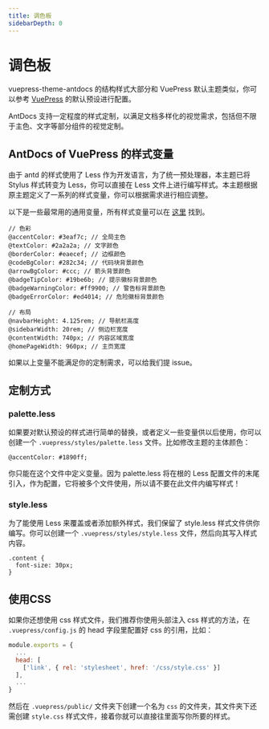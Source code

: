 ```yaml
---
title: 调色板
sidebarDepth: 0
---
```


# 调色板

vuepress-theme-antdocs 的结构样式大部分和 VuePress 默认主题类似，你可以参考 [VuePress](https://vuepress.vuejs.org/zh/config/#palette-styl) 的默认预设进行配置。

AntDocs 支持一定程度的样式定制，以满足文档多样化的视觉需求，包括但不限于主色、文字等部分组件的视觉定制。

## AntDocs of VuePress 的样式变量

由于 antd 的样式使用了 Less 作为开发语言，为了统一预处理器，本主题已将 Stylus 样式转变为 Less，你可以直接在 Less 文件上进行编写样式。本主题根据原主题定义了一系列的样式变量，你可以根据需求进行相应调整。

以下是一些最常用的通用变量，所有样式变量可以在 [这里](https://github.com/zpfz/vuepress-theme-antdocs/blob/master/styles/palette.less) 找到。

```less
// 色彩
@accentColor: #3eaf7c; // 全局主色
@textColor: #2a2a2a; // 文字颜色
@borderColor: #eaecef; // 边框颜色
@codeBgColor: #282c34; // 代码块背景颜色
@arrowBgColor: #ccc; // 箭头背景颜色
@badgeTipColor: #19be6b; // 提示徽标背景颜色
@badgeWarningColor: #ff9900; // 警告标背景颜色
@badgeErrorColor: #ed4014; // 危险徽标背景颜色

// 布局
@navbarHeight: 4.125rem; // 导航栏高度
@sidebarWidth: 20rem; // 侧边栏宽度
@contentWidth: 740px; // 内容区域宽度
@homePageWidth: 960px; // 主页宽度
```
如果以上变量不能满足你的定制需求，可以给我们提 issue。

## 定制方式

### palette.less

如果要对默认预设的样式进行简单的替换，或者定义一些变量供以后使用，你可以创建一个 `.vuepress/styles/palette.less` 文件。比如修改主题的主体颜色：
```less
@accentColor: #1890ff; 
```

<a-alert type="warning">
  <span slot="message">
    你只能在这个文件中定义变量。因为 palette.less 将在根的 Less 配置文件的末尾引入，作为配置，它将被多个文件使用，所以请不要在此文件内编写样式！
  </span>
</a-alert>

### style.less
为了能使用 Less 来覆盖或者添加额外样式，我们保留了 style.less 样式文件供你编写。你可以创建一个 `.vuepress/styles/style.less` 文件，然后向其写入样式内容。
```less
.content {
  font-size: 30px;
}
```

## 使用CSS
如果你还想使用 css 样式文件，我们推荐你使用头部注入 css 样式的方法，在 `.vuepress/config.js` 的 head 字段里配置好 css 的引用，比如：
```js
module.exports = {
  ...
  head: [
    ['link', { rel: 'stylesheet', href: '/css/style.css' }]
  ],
  ...
}
```
然后在 `.vuepress/public/` 文件夹下创建一个名为 `css` 的文件夹，其文件夹下还需创建 `style.css` 样式文件，接着你就可以直接往里面写你所要的样式。